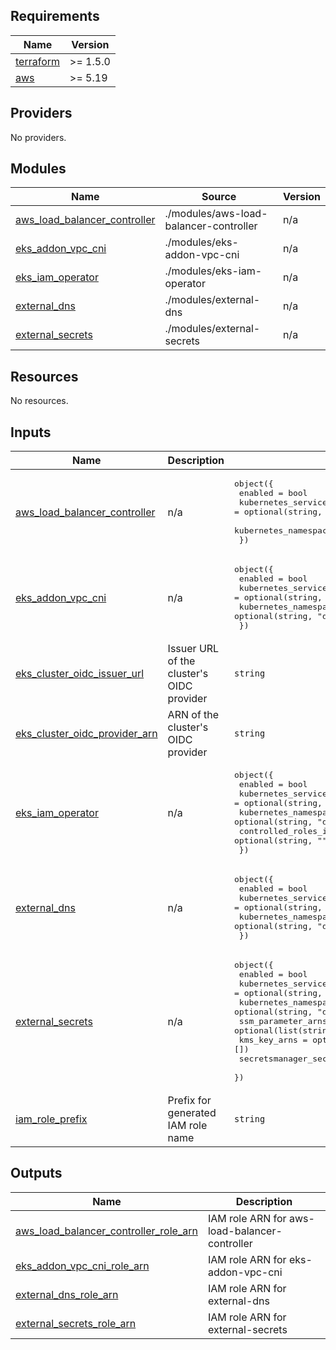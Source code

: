 ## Requirements

| Name | Version |
|------|---------|
| <a name="requirement_terraform"></a> [terraform](#requirement\_terraform) | >= 1.5.0 |
| <a name="requirement_aws"></a> [aws](#requirement\_aws) | >= 5.19 |

## Providers

No providers.

## Modules

| Name | Source | Version |
|------|--------|---------|
| <a name="module_aws_load_balancer_controller"></a> [aws\_load\_balancer\_controller](#module\_aws\_load\_balancer\_controller) | ./modules/aws-load-balancer-controller | n/a |
| <a name="module_eks_addon_vpc_cni"></a> [eks\_addon\_vpc\_cni](#module\_eks\_addon\_vpc\_cni) | ./modules/eks-addon-vpc-cni | n/a |
| <a name="module_eks_iam_operator"></a> [eks\_iam\_operator](#module\_eks\_iam\_operator) | ./modules/eks-iam-operator | n/a |
| <a name="module_external_dns"></a> [external\_dns](#module\_external\_dns) | ./modules/external-dns | n/a |
| <a name="module_external_secrets"></a> [external\_secrets](#module\_external\_secrets) | ./modules/external-secrets | n/a |

## Resources

No resources.

## Inputs

| Name | Description | Type | Default | Required |
|------|-------------|------|---------|:--------:|
| <a name="input_aws_load_balancer_controller"></a> [aws\_load\_balancer\_controller](#input\_aws\_load\_balancer\_controller) | n/a | <pre>object({<br>    enabled                        = bool<br>    kubernetes_service_acount_name = optional(string, "aws-load-balancer-controller")<br>    kubernetes_namespace           = optional(string, "default")<br>  })</pre> | <pre>{<br>  "enabled": false<br>}</pre> | no |
| <a name="input_eks_addon_vpc_cni"></a> [eks\_addon\_vpc\_cni](#input\_eks\_addon\_vpc\_cni) | n/a | <pre>object({<br>    enabled                        = bool<br>    kubernetes_service_acount_name = optional(string, "aws-node")<br>    kubernetes_namespace           = optional(string, "default")<br>  })</pre> | <pre>{<br>  "enabled": false<br>}</pre> | no |
| <a name="input_eks_cluster_oidc_issuer_url"></a> [eks\_cluster\_oidc\_issuer\_url](#input\_eks\_cluster\_oidc\_issuer\_url) | Issuer URL of the cluster's OIDC provider | `string` | n/a | yes |
| <a name="input_eks_cluster_oidc_provider_arn"></a> [eks\_cluster\_oidc\_provider\_arn](#input\_eks\_cluster\_oidc\_provider\_arn) | ARN of the cluster's OIDC provider | `string` | n/a | yes |
| <a name="input_eks_iam_operator"></a> [eks\_iam\_operator](#input\_eks\_iam\_operator) | n/a | <pre>object({<br>    enabled                        = bool<br>    kubernetes_service_acount_name = optional(string, "aws-node")<br>    kubernetes_namespace           = optional(string, "default")<br>    controlled_roles_iam_prefix    = optional(string, "")<br>  })</pre> | <pre>{<br>  "enabled": false<br>}</pre> | no |
| <a name="input_external_dns"></a> [external\_dns](#input\_external\_dns) | n/a | <pre>object({<br>    enabled                        = bool<br>    kubernetes_service_acount_name = optional(string, "external-dns")<br>    kubernetes_namespace           = optional(string, "default")<br>  })</pre> | <pre>{<br>  "enabled": false<br>}</pre> | no |
| <a name="input_external_secrets"></a> [external\_secrets](#input\_external\_secrets) | n/a | <pre>object({<br>    enabled                        = bool<br>    kubernetes_service_acount_name = optional(string, "external-secrets")<br>    kubernetes_namespace           = optional(string, "default")<br>    ssm_parameter_arns             = optional(list(string), [])<br>    kms_key_arns                   = optional(list(string), [])<br>    secretsmanager_secret_arns     = optional(list(string), [])<br>  })</pre> | <pre>{<br>  "enabled": false<br>}</pre> | no |
| <a name="input_iam_role_prefix"></a> [iam\_role\_prefix](#input\_iam\_role\_prefix) | Prefix for generated IAM role name | `string` | n/a | yes |

## Outputs

| Name | Description |
|------|-------------|
| <a name="output_aws_load_balancer_controller_role_arn"></a> [aws\_load\_balancer\_controller\_role\_arn](#output\_aws\_load\_balancer\_controller\_role\_arn) | IAM role ARN for aws-load-balancer-controller |
| <a name="output_eks_addon_vpc_cni_role_arn"></a> [eks\_addon\_vpc\_cni\_role\_arn](#output\_eks\_addon\_vpc\_cni\_role\_arn) | IAM role ARN for eks-addon-vpc-cni |
| <a name="output_external_dns_role_arn"></a> [external\_dns\_role\_arn](#output\_external\_dns\_role\_arn) | IAM role ARN for external-dns |
| <a name="output_external_secrets_role_arn"></a> [external\_secrets\_role\_arn](#output\_external\_secrets\_role\_arn) | IAM role ARN for external-secrets |
